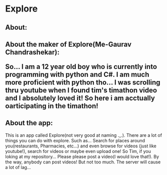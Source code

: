 <h1>Explore</h1>

<h2>About:<h2>
<p>About the maker of Explore(Me-Gaurav Chandrashekar):

So... I am a 12 year old boy who is currently into programming with python and C#. I am much more proficient with python tho... 
I was scrolling thru youtube when I found tim's timathon video and I absolutely loved it! So here i am acctually oarticipating in the timathon!</p>

<h2>About the app:</h2>

<p>This is an app called Explore(not very good at naming ._.). There are a lot of things you can do with explore. Such as... Search for places around you(restaurants,
Pharmacies, etc...) and even browse for videos (just like youtube!), search for videos or maybe even upload one! So Tim, if you loking at my repository... Please
please post a video(I would love that!). By the way, anybody can post videos! But not too much. The server will cause a lot of lag...</p>
